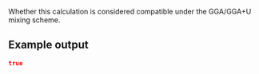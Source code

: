 Whether this calculation is considered compatible under the GGA/GGA+U mixing scheme.

## Example output

```json
true
```

